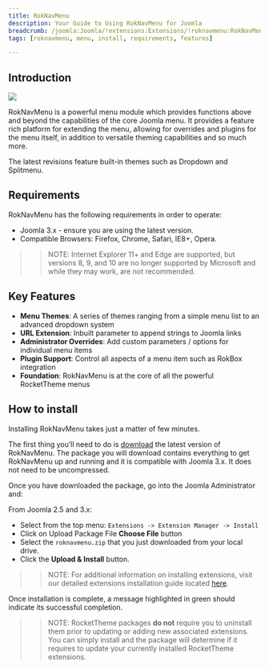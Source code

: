 ```yaml
---
title: RokNavMenu
description: Your Guide to Using RokNavMenu for Joomla
breadcrumb: /joomla:Joomla/!extensions:Extensions/!roknavmenu:RokNavMenu
tags: [roknavmenu, menu, install, requirements, features]

---
```


Introduction
-----

![][extension]

RokNavMenu is a powerful menu module which provides functions above and beyond the capabilities of the core Joomla menu. It provides a feature rich platform for extending the menu, allowing for overrides and plugins for the menu itself, in addition to versatile theming capabilities and so much more.

The latest revisions feature built-in themes such as Dropdown and Splitmenu.

Requirements
------------

RokNavMenu has the following requirements in order to operate:

* Joomla 3.x - ensure you are using the latest version.
* Compatible Browsers: Firefox, Chrome, Safari, IE8+, Opera.

>> NOTE: Internet Explorer 11+ and Edge are supported, but versions 8, 9, and 10 are no longer supported by Microsoft and while they may work, are not recommended.

Key Features
------------

* **Menu Themes**: A series of themes ranging from a simple menu list to an advanced dropdown system
* **URL Extension**: Inbuilt parameter to append strings to Joomla links
* **Administrator Overrides**: Add custom parameters / options for individual menu items
* **Plugin Support**: Control all aspects of a menu item such as RokBox integration
* **Foundation**: RokNavMenu is at the core of all the powerful RocketTheme menus

How to install
--------------

Installing RokNavMenu takes just a matter of few minutes.

The first thing you’ll need to do is [download][download] the latest version of RokNavMenu. The package you will download contains everything to get RokNavMenu up and running and it is compatible with Joomla 3.x. It does not need to be uncompressed. 

Once you have downloaded the package, go into the Joomla Administrator and:

From Joomla 2.5 and 3.x:

* Select from the top menu: `Extensions -> Extension Manager -> Install`
* Click on Upload Package File **Choose File** button
* Select the `roknavmenu.zip` that you just downloaded from your local drive.
* Click the **Upload & Install** button.

>> NOTE: For additional information on installing extensions, visit our detailed extensions installation guide located [here][install].

Once installation is complete, a message highlighted in green should indicate its successful completion.

>> NOTE: RocketTheme packages **do not** require you to uninstall them prior to updating or adding new associated extensions. You can simply install and the package will determine if it requires to update your currently installed RocketTheme extensions.

[download]: http://www.rockettheme.com/extensions-downloads/free/1048-roknavmenu
[install]: ../../platform/extensions.md#how-to-install-an-extension
[extension]: assets/roknavmenu.jpeg
[details]: assets/RokNavMenu_details.jpeg
